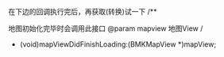 在下边的回调执行完后，再获取(转换)试一下
/**

地图初始化完毕时会调用此接口
@param mapview 地图View
/
- (void)mapViewDidFinishLoading:(BMKMapView *)mapView;